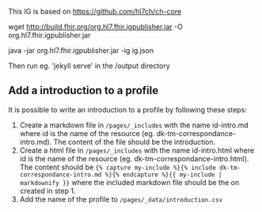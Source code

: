This IG is based on https://github.com/hl7ch/ch-core

wget http://build.fhir.org/org.hl7.fhir.igpublisher.jar -O org.hl7.fhir.igpublisher.jar

java -jar org.hl7.fhir.igpublisher.jar -ig ig.json

Then run eg. 'jekyll serve' in the /output directory

## Add a introduction to a profile
It is possible to write an introduction to a profile by following these steps:
1. Create a markdown file in `/pages/_includes` with the name id-intro.md where id is the name of the resource (eg. dk-tm-correspondance-intro.md). The content of the file should be the introduction.
2. Create a html file in `/pages/_includes` with the name id-intro.html where id is the name of the resource (eg. dk-tm-correspondance-intro.html). The content should be `{% capture my-include %}{% include dk-tm-correspondance-intro.md %}{% endcapture %}{{ my-include | markdownify }}` where the included markdown file should be the on created in step 1.
3. Add the name of the profile to `/pages/_data/introduction.csv`